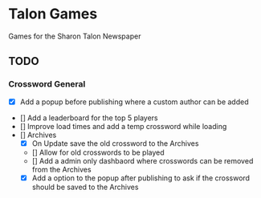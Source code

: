# Talon Games

Games for the Sharon Talon Newspaper

## TODO

### Crossword General

- [x] Add a popup before publishing where a custom author can be added
- [] Add a leaderboard for the top 5 players
- [] Improve load times and add a temp crossword while loading
- [] Archives
  - [x] On Update save the old crossword to the Archives
  - [] Allow for old crosswords to be played
  - [] Add a admin only dashbaord where crosswords can be removed from the Archives
  - [x] Add a option to the popup after publishing to ask if the crossword should be saved to the Archives
